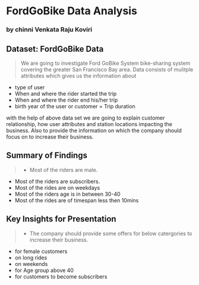 # FordGoBike Data Analysis
### by chinni Venkata Raju Koviri


## Dataset: FordGoBike Data

>We are going to investigate Ford GoBike System bike-sharing system covering the greater San Francisco Bay area.
Data consists of mulitple attributes which gives us the information about

- type of user
- When and where the rider started the trip
- When and where the rider end his/her trip
- birth year of the user or customer
= Trip duration

with the help of above data set we are going to explain customer relationship, how user attributes and station locations impacting the business. Also to provide the information on which the company should focus on to increase their business.

## Summary of Findings

> - Most of the riders are male.
- Most of the riders are subscribers.
- Most of the rides are on weekdays
- Most of the riders age is in between 30-40
- Most of the rides are of timespan less then 10mins


## Key Insights for Presentation

> - The company should provide some offers for below catergories to increase their business.
- for female customers
- on long rides
- on weekends
- for Age group above 40
- for customers to become subscribers